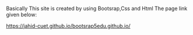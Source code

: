 Basically This site is created by using Bootsrap,Css and Html
The page link given below:

 https://jahid-cuet.github.io/bootsrap5edu.github.io/
